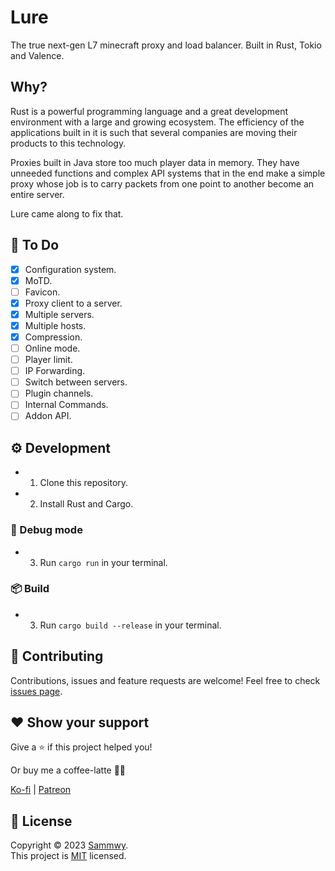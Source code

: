 # Lure

The true next-gen L7 minecraft proxy and load balancer. Built in Rust, Tokio and Valence.

## Why?

Rust is a powerful programming language and a great development environment with a large and growing ecosystem. The efficiency of the applications built in it is such that several companies are moving their products to this technology.  

Proxies built in Java store too much player data in memory. They have unneeded functions and complex API systems that in the end make a simple proxy whose job is to carry packets from one point to another become an entire server.  

Lure came along to fix that.  

## 📝 To Do

- [X] Configuration system.
- [X] MoTD.
- [ ] Favicon.
- [X] Proxy client to a server.
- [X] Multiple servers.
- [X] Multiple hosts.
- [X] Compression.
- [ ] Online mode.
- [ ] Player limit.
- [ ] IP Forwarding.
- [ ] Switch between servers.
- [ ] Plugin channels.
- [ ] Internal Commands.
- [ ] Addon API.

## ⚙️ Development

- 1. Clone this repository.
- 2. Install Rust and Cargo.

### 🧪 Debug mode

- 3. Run `cargo run` in your terminal.

### 📦 Build

- 3. Run `cargo build --release` in your terminal.

## 🤝 Contributing

Contributions, issues and feature requests are welcome!
Feel free to check [issues page](https://github.com/sammwyy/lure/issues).

## ❤️ Show your support

Give a ⭐️ if this project helped you!

Or buy me a coffee-latte 🙌🏾

[Ko-fi](https://ko-fi.com/sammwy) | [Patreon](https://patreon.com/sammwy)

## 📝 License

Copyright © 2023 [Sammwy](https://github.com/sammwyy).  
This project is [MIT](LICENSE) licensed.
